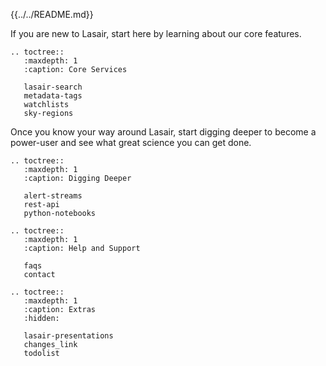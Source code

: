 

{{../../README.md}}

If you are new to Lasair, start here by learning about our core features. 

```eval_rst
.. toctree::
   :maxdepth: 1
   :caption: Core Services

   lasair-search
   metadata-tags
   watchlists
   sky-regions
```

Once you know your way around Lasair, start digging deeper to become a power-user and see what great science you can get done.

```eval_rst
.. toctree::
   :maxdepth: 1
   :caption: Digging Deeper

   alert-streams
   rest-api
   python-notebooks
```

```eval_rst
.. toctree::
   :maxdepth: 1
   :caption: Help and Support

   faqs
   contact
```

```eval_rst
.. toctree::
   :maxdepth: 1
   :caption: Extras
   :hidden: 

   lasair-presentations
   changes_link
   todolist
```
